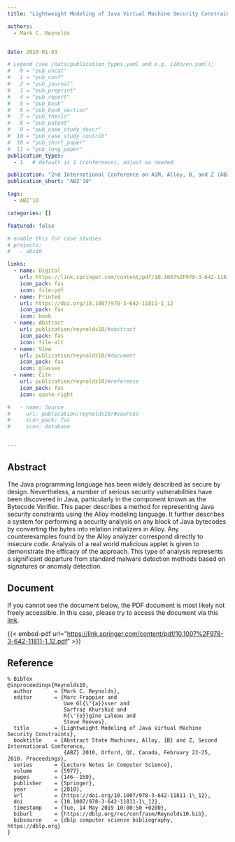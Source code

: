 ```yaml
---
title: "Lightweight Modeling of Java Virtual Machine Security Constraints"

authors:
  - Mark C. Reynolds


date: 2010-01-01

# Legend (see /data/publication_types.yaml and e.g. i18n/en.yaml): 
#   0 = "pub_uncat"
#   1 = "pub_conf"
#   2 = "pub_journal"
#   3 = "pub_preprint"
#   4 = "pub_report"
#   5 = "pub_book"
#   6 = "pub_book_section"
#   7 = "pub_thesis"
#   8 = "pub_patent"
#   9 = "pub_case_study_descr"
#  10 = "pub_case_study_contrib"
#  10 = "pub_short_paper"
#  11 = "pub_long_paper"
publication_types:
  - 1   # default is 1 (conference), adjust as needed

publication: "2nd International Conference on ASM, Alloy, B, and Z (ABZ'10)"
publication_short: "ABZ'10"

tags:
  - ABZ'10

categories: []

featured: false

# enable this for case studies
# projects:
#   - abz10

links:
  - name: Digital
    url: https://link.springer.com/content/pdf/10.1007%2F978-3-642-11811-1_12.pdf
    icon_pack: fas
    icon: file-pdf
  - name: Printed
    url: https://doi.org/10.1007/978-3-642-11811-1_12
    icon_pack: fas
    icon: book
  - name: Abstract
    url: publication/reynolds10/#abstract
    icon_pack: fas
    icon: file-alt
  - name: View
    url: publication/reynolds10/#document
    icon_pack: fas
    icon: glasses
  - name: Cite
    url: publication/reynolds10/#reference
    icon_pack: fas
    icon: quote-right

#   - name: Source
#     url: publication/reynolds10/#sources
#     icon_pack: fas
#     icon: database


---
```


## Abstract

The Java programming language has been widely described as secure by design. Nevertheless, a number of serious security vulnerabilities have been discovered in Java, particularly in the component known as the Bytecode Verifier. This paper describes a method for representing Java security constraints using the Alloy modeling language. It further describes a system for performing a security analysis on any block of Java bytecodes by converting the bytes into relation initializers in Alloy. Any counterexamples found by the Alloy analyzer correspond directly to insecure code. Analysis of a real world malicious applet is given to demonstrate the efficacy of the approach. This type of analysis represents a significant departure from standard malware detection methods based on signatures or anomaly detection.

## Document

If you cannot see the document below, the PDF document is most likely not freely accessible. In this case, please try to access the document via this <a href="https://link.springer.com/content/pdf/10.1007%2F978-3-642-11811-1_12.pdf">link</a>.

{{< embed-pdf url="https://link.springer.com/content/pdf/10.1007%2F978-3-642-11811-1_12.pdf" >}}

## Reference

```
% BibTex
@inproceedings{Reynolds10,
  author       = {Mark C. Reynolds},
  editor       = {Marc Frappier and
                  Uwe Gl{\"{a}}sser and
                  Sarfraz Khurshid and
                  R{\'{e}}gine Laleau and
                  Steve Reeves},
  title        = {Lightweight Modeling of Java Virtual Machine Security Constraints},
  booktitle    = {Abstract State Machines, Alloy, {B} and Z, Second International Conference,
                  {ABZ} 2010, Orford, QC, Canada, February 22-25, 2010. Proceedings},
  series       = {Lecture Notes in Computer Science},
  volume       = {5977},
  pages        = {146--159},
  publisher    = {Springer},
  year         = {2010},
  url          = {https://doi.org/10.1007/978-3-642-11811-1\_12},
  doi          = {10.1007/978-3-642-11811-1\_12},
  timestamp    = {Tue, 14 May 2019 10:00:50 +0200},
  biburl       = {https://dblp.org/rec/conf/asm/Reynolds10.bib},
  bibsource    = {dblp computer science bibliography, https://dblp.org}
}


```

<!-- # add information for case study papers (if available)
## Sources

- **Used formal method:**
  [ASM](/method/asm)
- **Resources and tools:**
  Asmeta

For more information, please contact the <a href ="mailto:silvia.bonfanti@unibg.it;arcaini@nii.ac.jp;angelo.gargantini@unibg.it;scandurra@unibg.it;elvinia.riccobene@unimi.it">authors</a>-->

